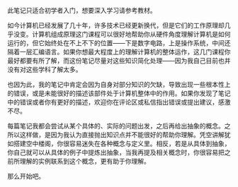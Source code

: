 此笔记只适合初学者入门，想要深入学习请参考教材。

如今计算机已经发展了几十年，许多技术已经更新换代，但是它们的工作原理却几乎没变。计算机组成原理这门课程可以很好地帮助你从硬件角度理解计算机是如何运行的，但它始终处在不上不下的位置——下是数字电路，上是操作系统，中间还隔着一层汇编语言。如果你想最大程度上的理解计算机的整体运作，这几门课程你最好都要有所了解，而这份笔记尽量对这些知识简化处理——因为我自己目前也并没有对这些学科了解太多。

也因为此，我的笔记中肯定会因为自身对部分知识的欠缺，导致出现一些根本性上的错误，或是未能很好的描述该部件处于计算机整体中的作用。如果你发现了笔记中的错误或者你有更好的描述，欢迎你在评论区或私信指出错误或提出建议，感激不尽。

每篇笔记我都会尝试从某个具体的、实际的问题出发，之后再给出抽象的概念。之所以这样做，是因为我认为直接抛出知识点并不能很好的帮助你理解。凭空讲解犹如搭建空中楼阁，你很容易迷失在各种概念与定义里。相反，若是从具体到抽象，你自己就可以从具体的例子中提炼出抽象，当我再提及相关概念时，你很容易把之前所理解的实例联系到这个概念，更有助于你理解。

那么开始吧。